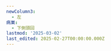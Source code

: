 ```yaml
---
newColumn3:
  - 左
病巣:
  - 下側頭回
lastmod: '2025-03-02'
last_edited: 2025-02-27T00:00:00.000Z
---
```




